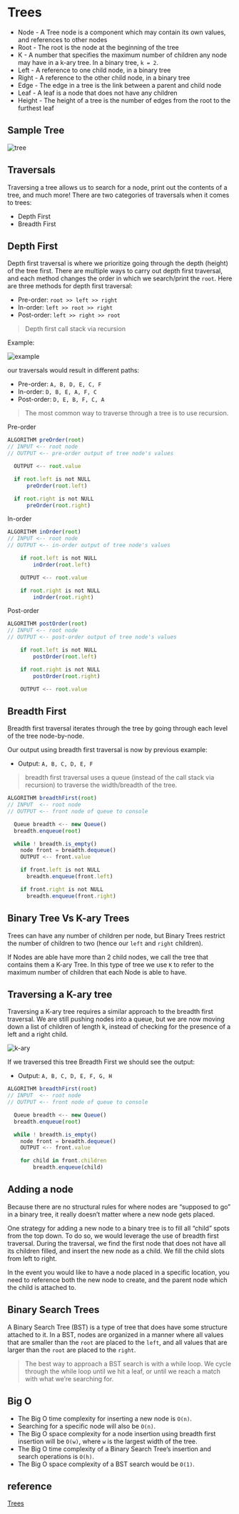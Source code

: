 # Trees

- Node - A Tree node is a component which may contain its own values, and references to other nodes
- Root - The root is the node at the beginning of the tree
- K - A number that specifies the maximum number of children any node may have in a k-ary tree. In a binary tree, `k = 2`.
- Left - A reference to one child node, in a binary tree
- Right - A reference to the other child node, in a binary tree
- Edge - The edge in a tree is the link between a parent and child node
- Leaf - A leaf is a node that does not have any children
- Height - The height of a tree is the number of edges from the root to the furthest leaf

## Sample Tree

![tree](./asset/Trees-common_curriculum-simple-tree.png)

## Traversals

Traversing a tree allows us to search for a node, print out the contents of a tree, and much more! There are two categories of traversals when it comes to trees:

- Depth First
- Breadth First

## Depth First

Depth first traversal is where we prioritize going through the depth (height) of the tree first. There are multiple ways to carry out depth first traversal, and each method changes the order in which we search/print the `root`. Here are three methods for depth first traversal:

- Pre-order: `root >> left >> right`
- In-order: `left >> root >> right`
- Post-order: `left >> right >> root`

> Depth first call stack via recursion

Example:

![example](./asset/Trees-common_curriculum-example.png)

our traversals would result in different paths:

- Pre-order: `A, B, D, E, C, F`
- In-order: `D, B, E, A, F, C`
- Post-order: `D, E, B, F, C, A`

> The most common way to traverse through a tree is to use recursion.

Pre-order

```js
ALGORITHM preOrder(root)
// INPUT <-- root node
// OUTPUT <-- pre-order output of tree node's values

  OUTPUT <-- root.value

  if root.left is not NULL
      preOrder(root.left)

  if root.right is not NULL
      preOrder(root.right)
```

In-order

```js
ALGORITHM inOrder(root)
// INPUT <-- root node
// OUTPUT <-- in-order output of tree node's values

    if root.left is not NULL
        inOrder(root.left)

    OUTPUT <-- root.value

    if root.right is not NULL
        inOrder(root.right)
```

Post-order

```js
ALGORITHM postOrder(root)
// INPUT <-- root node
// OUTPUT <-- post-order output of tree node's values

    if root.left is not NULL
        postOrder(root.left)

    if root.right is not NULL
        postOrder(root.right)

    OUTPUT <-- root.value
```

## Breadth First

Breadth first traversal iterates through the tree by going through each level of the tree node-by-node.

Our output using breadth first traversal is now by previous example:

- Output: `A, B, C, D, E, F`

> breadth first traversal uses a queue (instead of the call stack via recursion) to traverse the width/breadth of the tree.

```js
ALGORITHM breadthFirst(root)
// INPUT  <-- root node
// OUTPUT <-- front node of queue to console

  Queue breadth <-- new Queue()
  breadth.enqueue(root)

  while ! breadth.is_empty()
    node front = breadth.dequeue()
    OUTPUT <-- front.value

    if front.left is not NULL
      breadth.enqueue(front.left)

    if front.right is not NULL
      breadth.enqueue(front.right)
```

## Binary Tree Vs K-ary Trees

Trees can have any number of children per node, but Binary Trees restrict the number of children to two (hence our `left` and `right` children).

If Nodes are able have more than 2 child nodes, we call the tree that contains them a K-ary Tree. In this type of tree we use `K` to refer to the maximum number of children that each Node is able to have.

## Traversing a K-ary tree

Traversing a K-ary tree requires a similar approach to the breadth first traversal. We are still pushing nodes into a queue, but we are now moving down a list of children of length k, instead of checking for the presence of a left and a right child.

![k-ary](./asset/Trees-common_curriculum-k-ary.png)

If we traversed this tree Breadth First we should see the output:

- Output: `A, B, C, D, E, F, G, H`

```js
ALGORITHM breadthFirst(root)
// INPUT  <-- root node
// OUTPUT <-- front node of queue to console

  Queue breadth <-- new Queue()
  breadth.enqueue(root)

  while ! breadth.is_empty()
    node front = breadth.dequeue()
    OUTPUT <-- front.value

    for child in front.children
        breadth.enqueue(child)
```

## Adding a node

Because there are no structural rules for where nodes are “supposed to go” in a binary tree, it really doesn’t matter where a new node gets placed.

One strategy for adding a new node to a binary tree is to fill all “child” spots from the top down. To do so, we would leverage the use of breadth first traversal. During the traversal, we find the first node that does not have all its children filled, and insert the new node as a child. We fill the child slots from left to right.

In the event you would like to have a node placed in a specific location, you need to reference both the new node to create, and the parent node which the child is attached to.

## Binary Search Trees

A Binary Search Tree (BST) is a type of tree that does have some structure attached to it. In a BST, nodes are organized in a manner where all values that are smaller than the `root` are placed to the `left`, and all values that are larger than the `root` are placed to the `right`.

> The best way to approach a BST search is with a while loop. We cycle through the while loop until we hit a leaf, or until we reach a match with what we’re searching for.

## Big O

- The Big O time complexity for inserting a new node is `O(n)`.
- Searching for a specific node will also be `O(n)`.
- The Big O space complexity for a node insertion using breadth first insertion will be `O(w)`, where `w` is the largest width of the tree.
- The Big O time complexity of a Binary Search Tree’s insertion and search operations is `O(h)`.
- The Big O space complexity of a BST search would be `O(1)`.

## reference

[Trees](https://codefellows.github.io/common_curriculum/data_structures_and_algorithms/Code_401/class-15/resources/Trees.html)
